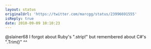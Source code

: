 ```yaml
---
layout: status
originalUrl: 'https://twitter.com/marcgg/status/23996691555'
isReply: true
date: 2010-09-09 10:10:23
---
```


@slainer68 I forgot about Ruby's ".strip!" but remembered about C#'s ".Trim()" ^^
